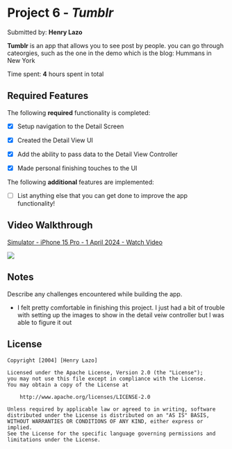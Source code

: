 # Project 6 - *Tumblr*

Submitted by: **Henry Lazo**

**Tumblr** is an app that allows you to see post by people. you can go through cateorgies, such as the one in the demo which is the blog: Hummans in New York

Time spent: **4** hours spent in total

## Required Features

The following **required** functionality is completed:

- [X] Setup navigation to the Detail Screen
- [X] Created the Detail View UI
- [X] Add the ability to pass data to the Detail View Controller
- [X] Made personal finishing touches to the UI


The following **additional** features are implemented:

- [ ] List anything else that you can get done to improve the app functionality!

## Video Walkthrough

<div>
    <a href="https://www.loom.com/share/63c8b83493e543edb66dba362ffd64d5">
      <p>Simulator - iPhone 15 Pro - 1 April 2024 - Watch Video</p>
    </a>
    <a href="https://www.loom.com/share/63c8b83493e543edb66dba362ffd64d5">
      <img style="max-width:300px;" src="https://cdn.loom.com/sessions/thumbnails/63c8b83493e543edb66dba362ffd64d5-with-play.gif">
    </a>
  </div>

## Notes

Describe any challenges encountered while building the app.

- I felt pretty comfortable in finishing this project. I just had a bit of trouble with setting up the images to show in the detail veiw controller but I was able to figure it out

## License

    Copyright [2004] [Henry Lazo]

    Licensed under the Apache License, Version 2.0 (the "License");
    you may not use this file except in compliance with the License.
    You may obtain a copy of the License at

        http://www.apache.org/licenses/LICENSE-2.0

    Unless required by applicable law or agreed to in writing, software
    distributed under the License is distributed on an "AS IS" BASIS,
    WITHOUT WARRANTIES OR CONDITIONS OF ANY KIND, either express or implied.
    See the License for the specific language governing permissions and
    limitations under the License.
